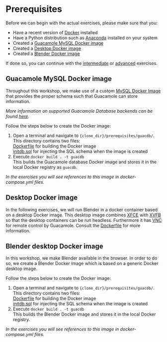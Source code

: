# Prerequisites
Before we can begin with the actual exercises, please make sure that you:
* Have a recent version of [Docker](https://www.docker.com/) installed
* Have a Python distribution such as [Anaconda](https://www.continuum.io/downloads) installed on your system
* Created a [Guacamole MySQL Docker image](#guacamole-mysql-docker-image)
* Created a [Desktop Docker image](#desktop-image)
* Created a [Blender Docker image](#blender-desktop-image) 

If done so, you can continue with the [intermediate](../intermediate/exercise.md) or [advanced](../advanced/exercise.md) exercises.

## Guacamole MySQL Docker image
Throughout this workshop, we make use of a custom [MySQL Docker Image](https://hub.docker.com/_/mysql/) that provides the proper schema such that Guacamole can store information. 

*More information on supported Guacamole Database backends can be found [here](https://github.com/glyptodon/guacamole-docker).*  

Follow the steps below to create the Docker image:
1. Open a terminal and navigate to `{clone_dir}/prerequisites/guacdb/`.  
This directory contains two files:  
[Dockerfile](guacdb/Dockerfile) for building the Docker image  
[initdb.sql](guacdb/initdb.sql) for injecting the SQL schema when the image is created
2. Execute `docker build . -t guacdb`  
This builds the Guacamole database Docker image and stores it in the local Docker registry as `guacdb`.  

*In the exercises you will see references to this image in docker-compose.yml files.*

## Desktop Docker image
In the following exercises, we will run Blender in a docker container based on a desktop Docker image. This desktop image combines [XFCE](https://xfce.org/) with [XVFB](https://en.wikipedia.org/wiki/Xvfb) so that the desktop containers can be run headless. Furthermore it has [VNC](http://www.karlrunge.com/x11vnc/) for remote control by Guacamole. Consult the [Dockerfile](desktop/Dockerfile) for more information. 


## Blender desktop Docker image
In this workshop, we make Blender available in the browser. In order to do so, we create a Blender Docker image which is based on a generic Docker desktop image.

Follow the steps below to create the Docker image:
1. Open a terminal and navigate to `{clone_dir}/prerequisites/guacdb/`.  
This directory contains two files:  
[Dockerfile](guacdb/Dockerfile) for building the Docker image  
[initdb.sql](guacdb/initdb.sql) for injecting the SQL schema when the image is created
2. Execute `docker build . -t guacdb`  
This builds the Blender Docker image and stores it in the local Docker registry.  

*In the exercises you will see references to this image in docker-compose.yml files.*


